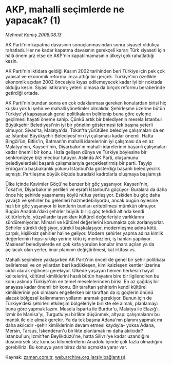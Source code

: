 # AKP, mahalli seçimlerde ne yapacak? (1)

*Mehmet Kamış 2008.08.13*

<tr><td class="metin" colspan="2" style="padding-top: 20px; padding-left: 5px; padding-right: 10px;">AK Parti'nin kapatma davasının sonuçlanmasından sonra siyaset oldukça rahatladı. Her ne kadar kapatma davasının gerekçeli kararı Türk siyaseti için hâlâ önem arz etse de AKP'nin kapatılmamasının ülkeyi çok rahatlattığı kesin.</td></tr><tr><td class="metin" colspan="2" style="padding-top: 20px; padding-left: 5px; padding-right: 10px;"><p>AK Parti'nin iktidara geldiği Kasım 2002 tarihinden beri Türkiye için pek çok yapısal ve ekonomik reforma imza attığı bir gerçek. Türkiye'nin özellikle ekonomik açıdan 2002 öncesiyle kıyas edilemeyecek kadar iyi bir noktada olduğu kesin. Siyasi istikrarın; yeterli olmasa da birçok reformu beraberinde getirdiği ortada.
<p>AK Parti'nin bundan sonra en çok odaklanması gereken konulardan birisi hiç kuşku yok ki şehir ve mahalli yönetimler olmalıdır. Şehirleşme üzerine bütün Türkiye'yi kapsayacak genel politikaların belirlenip buna göre eyleme geçilmesi hayati öneme sahip. Çünkü artık bir belediyenin mesela İstanbul Büyükşehir Belediyesi'nin iyi bir yönetim göstermesi tek başına yeterli olmuyor. Sivas'ta, Malatya'da, Tokat'ta yürütülen belediye çalışmaları da en az İstanbul Büyükşehir Belediyesi'nin iyi çalışması kadar önemli. Hatta Bingöl'ün, Bitlis'in, Batman'ın mahalli idarelerinin iyi çalışması da en az Malatya'nın, Kayseri'nin, Diyarbakır'ın mahalli idarelerinin başarılı çalışmaları kadar önemli bir konu. Hızla gelişen dünya ve Türkiye böylesine bir senkronizeye bizi mecbur tutuyor. Aslında AK Parti, oluşumunu belediyelerdeki başarılı çalışmalarıyla gerçekleştirmiş bir parti. Tayyip Erdoğan'a başbakanlık yolunu İstanbul'da gösterdiği başarılı belediyecilik açmıştı. Partileşme büyük ölçüde buradaki kadrolarla oluşmaya başlamıştı. 
<p>Ülke içinde Kavimler Göçü'ne benzer bir göç yaşanıyor. Kayseri'nin, Tokat'ın, Diyarbakır'ın yerlileri ve eşrafı İstanbul'a göçüyor: Buralara da daha önce hiç şehirde yaşamamış köylü nüfus yerleşiyor. Eskiden bu göç daha yavaştı ve şehirler bu gelenleri hazmedebiliyordu, ancak bugün öylesine hızlı bir göç yaşanıyor ki kentlerin bunları eritebilmesi mümkün olmuyor. Bugün Anadolu'daki şehirler büyük bir iç göç tehdidi altında kendi kültürleriyle, yüzyıllardır taşıdıkları kültürel değerleriyle varlıklarını sürdüremiyorlar. Mimari ve kültürel değerlerini korumakta çok zorlanıyorlar. Şehirler sürekli değişiyor, sürekli başkalaşıyor, modernleşme adına kötü, çarpık, kişiliksiz şehirler haline geliyor. Modern şehirler yapma adına kimlik değerlerinin hepsi yıkılıp yerine kötü iş merkezleri, iş hanları yapılıyor. Maalesef belediyelerde en çok kafa yorulan konular imara açılan ya da açılacak olan yerler, imar planının değiştirilmesi, kat irtifası vs. 
<p>Mahalli seçimlere yaklaşırken AK Parti'nin öncelikle genel bir şehir politikası belirlemesi ve on yıllardan beri kadükleşen, kimliksizleşen kentler üzerine ciddi olarak eğilmesi gerekiyor. Ülkede yaşayan hemen herkesin hayat kalitelerini, kültürel kimliklerini hasılı bütün hayatını bire bir ilgilendiren bu konu aslında Türkiye'nin en temel meselelerinden birisi. En az çağdaş bir anayasa kadar önemli bir konu. Bir taraftan şehirlerin kendi kültürel kimliklerinin yok olmasını engellerken bir taraftan da iç göçlerin önünü alacak bölgesel kalkınmanın yollarını aramak gerekiyor. Bunun için de Türkiye'deki şehirleri etkileşim bölgeleriyle birlikte ele almak, planlamayı buna göre yapmak lazım. Mesela Isparta ile Burdur'u, Malatya ile Elazığ'ı, İzmir ile Manisa'yı, Turgutlu'yu birlikte düşünmek, altyapı çalışmalarını bu mantık ile ele almak gerekir. Ya da tek başına Adana'nın planını yapmak mı daha akılcıdır -şehir kimliklerinin devam etmesi kaydıyla- yoksa Adana, Mersin, Tarsus, İskenderun'u birlikte planlamak mı daha akılcıdır? İstanbul'un; İzmit'ten Beylikdüzü'ne, hatta Silivri'ye kadar uzandığını düşünürsek söz konusu kilometrelerin Anadolu içinde çok fazla olmadığını görebiliriz. Bu konuyu yarın biraz daha açmakta yarar var.<br/></p></p></p></p></td></tr>

Kaynak: [zaman.com.tr](http://zaman.com.tr/yazar.do?yazino=725294), [web.archive.org (arşiv bağlantısı)](http://web.archive.org/web/20080912160152/http://www.zaman.com.tr:80/yazar.do?yazino=725294)

